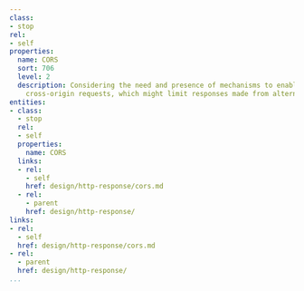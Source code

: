 ```yaml
---
class:
- stop
rel:
- self
properties:
  name: CORS
  sort: 706
  level: 2
  description: Considering the need and presence of mechanisms to enable client-side
    cross-origin requests, which might limit responses made from alternate domains.
entities:
- class:
  - stop
  rel:
  - self
  properties:
    name: CORS
  links:
  - rel:
    - self
    href: design/http-response/cors.md
  - rel:
    - parent
    href: design/http-response/
links:
- rel:
  - self
  href: design/http-response/cors.md
- rel:
  - parent
  href: design/http-response/
...
```

